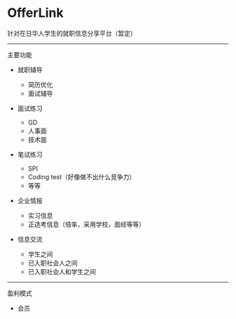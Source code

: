 # OfferLink

针对在日华人学生的就职信息分享平台（暂定）

***

主要功能

- 就职辅导
    - 简历优化
    - 面试辅导

- 面试练习
    - GD
    - 人事面
    - 技术面

- 笔试练习
    - SPI
    - Coding test（好像做不出什么竞争力）
    - 等等

- 企业情报
    - 实习信息
    - 正选考信息（倍率，采用学校，面经等等）

- 信息交流
    - 学生之间
    - 已入职社会人之间
    - 已入职社会人和学生之间

***

盈利模式

- 会员
